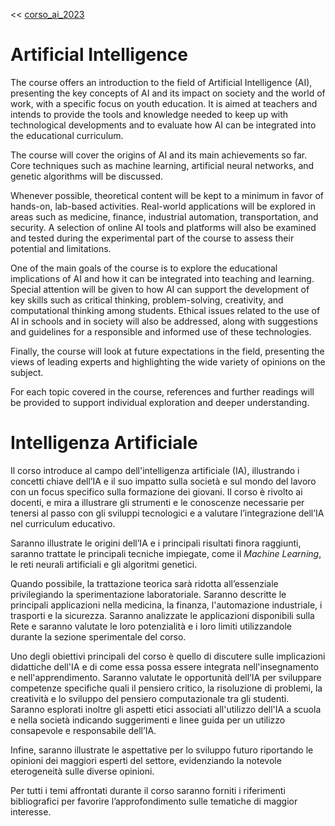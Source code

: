 << [corso_ai_2023](corso_ai_2023.md)

# Artificial Intelligence

The course offers an introduction to the field of Artificial Intelligence (AI), presenting the key concepts of AI and its impact on society and the world of work, with a specific focus on youth education. It is aimed at teachers and intends to provide the tools and knowledge needed to keep up with technological developments and to evaluate how AI can be integrated into the educational curriculum.

The course will cover the origins of AI and its main achievements so far. Core techniques such as machine learning, artificial neural networks, and genetic algorithms will be discussed.

Whenever possible, theoretical content will be kept to a minimum in favor of hands-on, lab-based activities. Real-world applications will be explored in areas such as medicine, finance, industrial automation, transportation, and security. A selection of online AI tools and platforms will also be examined and tested during the experimental part of the course to assess their potential and limitations.

One of the main goals of the course is to explore the educational implications of AI and how it can be integrated into teaching and learning. Special attention will be given to how AI can support the development of key skills such as critical thinking, problem-solving, creativity, and computational thinking among students. Ethical issues related to the use of AI in schools and in society will also be addressed, along with suggestions and guidelines for a responsible and informed use of these technologies.

Finally, the course will look at future expectations in the field, presenting the views of leading experts and highlighting the wide variety of opinions on the subject.

For each topic covered in the course, references and further readings will be provided to support individual exploration and deeper understanding.



# Intelligenza Artificiale

Il corso introduce al campo dell'intelligenza artificiale (IA), illustrando 
i concetti chiave dell’IA e il suo impatto sulla società e sul mondo del 
lavoro con un focus specifico sulla formazione dei giovani. Il corso è 
rivolto ai docenti, e mira a illustrare gli strumenti e le conoscenze 
necessarie per tenersi al passo con gli sviluppi tecnologici e a valutare 
l’integrazione dell’IA nel curriculum educativo.

Saranno illustrate le origini dell’IA e i principali risultati finora 
raggiunti, saranno trattate le principali tecniche impiegate, come il *Machine 
Learning*, le reti neurali artificiali e gli algoritmi genetici. 

Quando possibile, la trattazione teorica sarà ridotta all’essenziale 
privilegiando la sperimentazione laboratoriale. Saranno descritte le 
principali applicazioni nella medicina, la finanza, l'automazione 
industriale, i trasporti e la sicurezza. Saranno analizzate le applicazioni 
disponibili sulla Rete e saranno valutate le loro potenzialità e i loro 
limiti utilizzandole durante la sezione sperimentale del corso. 

Uno degli obiettivi principali del corso è quello di discutere sulle 
implicazioni didattiche dell'IA e di come essa possa essere integrata 
nell'insegnamento e nell'apprendimento. Saranno valutate le opportunità 
dell’IA per sviluppare competenze specifiche quali il pensiero critico, 
la risoluzione di problemi, la creatività e lo sviluppo del pensiero 
computazionale tra gli studenti. Saranno esplorati inoltre gli aspetti 
etici associati all'utilizzo dell'IA a scuola e nella società indicando 
suggerimenti e linee guida per un utilizzo consapevole e responsabile 
dell’IA.

Infine, saranno illustrate le aspettative per lo sviluppo futuro riportando 
le opinioni dei maggiori esperti del settore, evidenziando la notevole 
eterogeneità sulle diverse opinioni. 

Per tutti i temi affrontati durante il corso saranno forniti i riferimenti 
bibliografici per favorire l’approfondimento sulle tematiche di maggior 
interesse.

